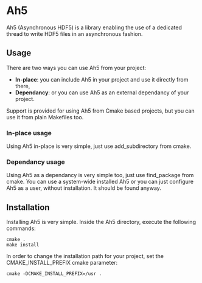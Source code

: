 # Ah5

Ah5 (Asynchronous HDF5) is a library enabling the use of a dedicated thread to
write HDF5 files in an asynchronous fashion.

## Usage

There are two ways you can use Ah5 from your project:
*  **In-place**: you can include Ah5 in your project and use it directly from
   there,
*  **Dependancy**: or you can use Ah5 as an external dependancy of your
   project.

Support is provided for using Ah5 from Cmake based projects, but you can use
it from plain Makefiles too.

### In-place usage

Using Ah5 in-place is very simple, just use add_subdirectory from cmake.

### Dependancy usage

Using Ah5 as a dependancy is very simple too, just use find_package from cmake.
You can use a system-wide installed Ah5 or you can just configure Ah5 as a
user, without installation. It should be found anyway.

## Installation

Installing Ah5 is very simple. Inside the Ah5 directory, execute the
following commands:
```
cmake .
make install
```

In order to change the installation path for your project, set the
CMAKE_INSTALL_PREFIX cmake parameter:
```
cmake -DCMAKE_INSTALL_PREFIX=/usr .
```
